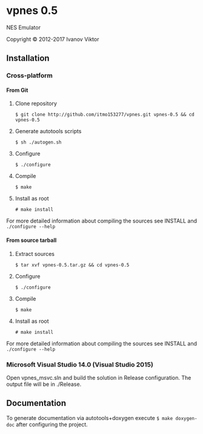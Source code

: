 vpnes 0.5
=========

NES Emulator

Copyright &copy; 2012-2017  Ivanov Viktor

## Installation

### Cross-platform

#### From Git

1. Clone repository

	```
	$ git clone http://github.com/itmo153277/vpnes.git vpnes-0.5 && cd vpnes-0.5
	```

2. Generate autotools scripts

	```
	$ sh ./autogen.sh
	```

3. Configure

	```
	$ ./configure
	```

4. Compile

	```
	$ make
	```

5. Install as root

	```
	# make install
	```

For more detailed information about compiling the sources see INSTALL and `./configure --help`

#### From source tarball

1. Extract sources

	```
	$ tar xvf vpnes-0.5.tar.gz && cd vpnes-0.5
	```

2. Configure

	```
	$ ./configure
	```

3. Compile

	```
	$ make
	```

4. Install as root

	```
	# make install
	```

For more detailed information about compiling the sources see INSTALL and `./configure --help`

### Microsoft Visual Studio 14.0 (Visual Studio 2015)

Open vpnes_msvc.sln and build the solution in Release configuration. The output file will be in ./Release.

## Documentation

To generate documentation via autotools+doxygen execute `$ make doxygen-doc` after configuring the project.

